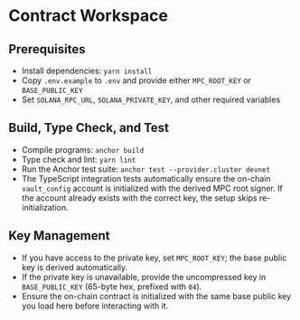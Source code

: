 # Contract Workspace

## Prerequisites

- Install dependencies: `yarn install`
- Copy `.env.example` to `.env` and provide either `MPC_ROOT_KEY` or `BASE_PUBLIC_KEY`
- Set `SOLANA_RPC_URL`, `SOLANA_PRIVATE_KEY`, and other required variables

## Build, Type Check, and Test

- Compile programs: `anchor build`
- Type check and lint: `yarn lint`
- Run the Anchor test suite: `anchor test --provider.cluster devnet`
- The TypeScript integration tests automatically ensure the on-chain `vault_config`
  account is initialized with the derived MPC root signer. If the account already
  exists with the correct key, the setup skips re-initialization.

## Key Management

- If you have access to the private key, set `MPC_ROOT_KEY`; the base public key is derived automatically.
- If the private key is unavailable, provide the uncompressed key in `BASE_PUBLIC_KEY` (65-byte hex, prefixed with `04`).
- Ensure the on-chain contract is initialized with the same base public key you load here before interacting with it.
